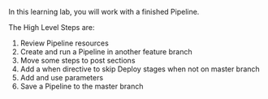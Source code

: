 In this learning lab, you will work with a finished Pipeline.

The High Level Steps are:
1. Review Pipeline resources
2. Create and run a Pipeline in another feature branch
3. Move some steps to post sections
4. Add a when directive to skip Deploy stages when not on master branch
5. Add and use parameters
6. Save a Pipeline to the master branch
